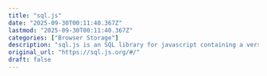 ```yaml
---
title: "sql.js"
date: "2025-09-30T00:11:40.367Z"
lastmod: "2025-09-30T00:11:40.367Z"
categories: ["Browser Storage"]
description: "sql.js is an SQL library for javascript containing a version of SQLite compiled for the web."
original_url: "https://sql.js.org/#/"
draft: false
---
```

